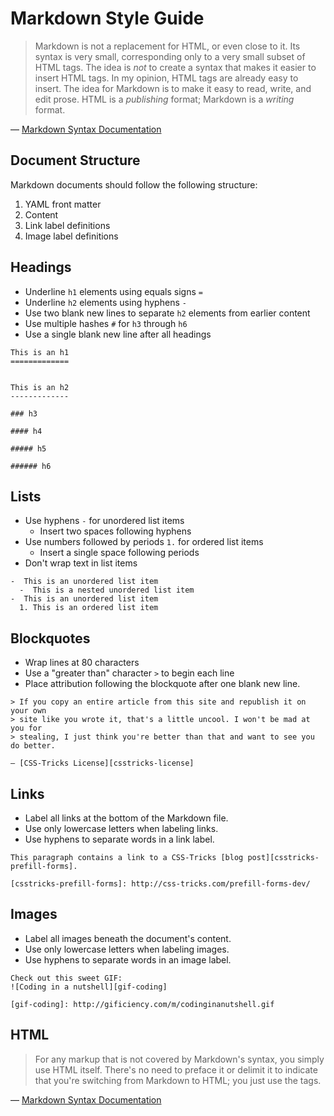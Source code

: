 Markdown Style Guide
====================

> Markdown is not a replacement for HTML, or even close to it. Its syntax is
> very small, corresponding only to a very small subset of HTML tags. The idea
> is *not* to create a syntax that makes it easier to insert HTML tags. In my
> opinion, HTML tags are already easy to insert. The idea for Markdown is to
> make it easy to read, write, and edit prose. HTML is a *publishing* format;
> Markdown is a *writing* format.

— [Markdown Syntax Documentation][markdown-syntax]


Document Structure
------------------

Markdown documents should follow the following structure:

1. YAML front matter
2. Content
3. Link label definitions
4. Image label definitions


Headings
--------

-  Underline `h1` elements using equals signs `=`
-  Underline `h2` elements using hyphens `-`
-  Use two blank new lines to separate `h2` elements from earlier content
-  Use multiple hashes `#` for `h3` through `h6`
-  Use a single blank new line after all headings

```
This is an h1
=============


This is an h2
-------------

### h3

#### h4

##### h5

###### h6
```


Lists
-----

-  Use hyphens `-` for unordered list items
   -  Insert two spaces following hyphens
-  Use numbers followed by periods `1.` for ordered list items
   -  Insert a single space following periods
-  Don't wrap text in list items

```
-  This is an unordered list item
  -  This is a nested unordered list item
-  This is an unordered list item
  1. This is an ordered list item
```


Blockquotes
-----------

-  Wrap lines at 80 characters
-  Use a "greater than" character `>` to begin each line
-  Place attribution following the blockquote after one blank new line.

```
> If you copy an entire article from this site and republish it on your own
> site like you wrote it, that's a little uncool. I won't be mad at you for
> stealing, I just think you're better than that and want to see you do better.

— [CSS-Tricks License][csstricks-license]
```


Links
-----

-  Label all links at the bottom of the Markdown file.
-  Use only lowercase letters when labeling links.
-  Use hyphens to separate words in a link label.

<!-- The following code block is indented to prevent link label definitions from being parsed literally. Use the backtick syntax for all other code blocks. -->

	This paragraph contains a link to a CSS-Tricks [blog post][csstricks-prefill-forms].

	[csstricks-prefill-forms]: http://css-tricks.com/prefill-forms-dev/


Images
------

-  Label all images beneath the document's content.
-  Use only lowercase letters when labeling images.
-  Use hyphens to separate words in an image label.

<!-- The following code block is indented to prevent iamge label definitions from being parsed literally. Use the backtick syntax for all other code blocks. -->

	Check out this sweet GIF:
	![Coding in a nutshell][gif-coding]

	[gif-coding]: http://gificiency.com/m/codinginanutshell.gif


HTML
----

> For any markup that is not covered by Markdown's syntax, you simply use HTML
> itself. There's no need to preface it or delimit it to indicate that you're
> switching from Markdown to HTML; you just use the tags.

— [Markdown Syntax Documentation][markdown-syntax]

[markdown-syntax]: http://daringfireball.net/projects/markdown/syntax
